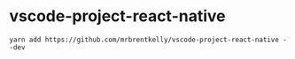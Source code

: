# vscode-project-react-native

```
yarn add https://github.com/mrbrentkelly/vscode-project-react-native --dev
```